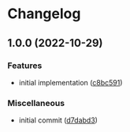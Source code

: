 # Changelog

## 1.0.0 (2022-10-29)


### Features

* initial implementation ([c8bc591](https://github.com/ChainSafe/is-ip/commit/c8bc59104fcc6c863edd0a842c4d87bd5b994fc3))


### Miscellaneous

* initial commit ([d7dabd3](https://github.com/ChainSafe/is-ip/commit/d7dabd369138e1de316bbe1955bec9d5deb9f682))
